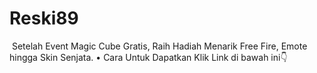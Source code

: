 # Reski89
 Setelah Event Magic Cube Gratis, Raih Hadiah Menarik Free Fire, Emote hingga Skin Senjata. • Cara Untuk Dapatkan    Klik Link di bawah ini👇
